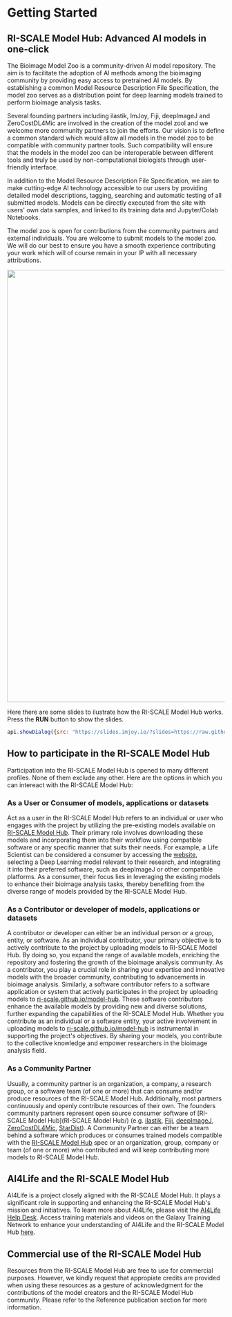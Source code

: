 # Getting Started

## RI-SCALE Model Hub: Advanced AI models in one-click
The Bioimage Model Zoo is a community-driven AI model repository. The aim is to facilitate the adoption of AI methods among the bioimaging community by providing easy access to pretrained AI models. By establishing a common Model Resource Description File Specification, the model zoo serves as a distribution point for deep learning models trained to perform bioimage analysis tasks.

Several founding partners including ilastik, ImJoy, Fiji, deepImageJ and ZeroCostDL4Mic are involved in the creation of the model zool and we welcome more community partners to join the efforts. Our vision is to define a common standard which would allow all models in the model zoo to be compatible with community partner tools. Such compatibility will ensure that the models in the model zoo can be interoperable between different tools and truly be used by non-computational biologists through user-friendly interface. 

In addition to the Model Resource Description File Specification, we aim to make cutting-edge AI technology accessible to our users by providing detailed model descriptions, tagging, searching and automatic testing of all submitted models. Models can be directly executed from the site with users' own data samples, and linked to its training data and Jupyter/Colab Notebooks.

The model zoo is open for contributions from the community partners and external individuals. You are welcome to submit models to the model zoo. We will do our best to ensure you have a smooth experience contributing your work which will of course remain in your IP with all necessary attributions. 

<img src="./getting_started/bioimage_description.png" align="center" width="1000"/>

Here there are some slides to ilustrate how the RI-SCALE Model Hub works. Press the **RUN** button to show the slides.
<!-- ImJoyPlugin: {"type": "web-worker"} -->
```js
api.showDialog({src: "https://slides.imjoy.io/?slides=https://raw.githubusercontent.com/esgomezm/bioimage.io/main/docs/user_guide/welcome_slides.md"})
```

## How to participate in the RI-SCALE Model Hub
Participation into the RI-SCALE Model Hub is opened to many different profiles. None of them exclude any other. Here are the options in which you can intereact with the RI-SCALE Model Hub:

### As a User or Consumer of models, applications or datasets
Act as a user in the RI-SCALE Model Hub refers to an individual or user who engages with the project by utilizing the pre-existing models available on [RI-SCALE Model Hub](http://ri-scale.github.io/model-hub/). Their primary role involves downloading these models and incorporating them into their workflow using compatible software or any specific manner that suits their needs. For example, a Life Scientist can be considered a consumer by accessing the [website](http://ri-scale.github.io/model-hub), selecting a Deep Learning model relevant to their research, and integrating it into their preferred software, such as deepImageJ or other compatible platforms. As a consumer, their focus lies in leveraging the existing models to enhance their bioimage analysis tasks, thereby benefiting from the diverse range of models provided by the RI-SCALE Model Hub.

### As a Contributor or developer of models, applications or datasets
A contributor or developer can either be an individual person or a group, entity, or software. As an individual contributor, your primary objective is to actively contribute to the project by uploading models to RI-SCALE Model Hub. By doing so, you expand the range of available models, enriching the repository and fostering the growth of the bioimage analysis community. As a contributor, you play a crucial role in sharing your expertise and innovative models with the broader community, contributing to advancements in bioimage analysis. Similarly, a software contributor refers to a software application or system that actively participates in the project by uploading models to [ri-scale.github.io/model-hub](http://ri-scale.github.io/model-hub). These software contributors enhance the available models by providing new and diverse solutions, further expanding the capabilities of the RI-SCALE Model Hub. Whether you contribute as an individual or a software entity, your active involvement in uploading models to [ri-scale.github.io/model-hub](http://ri-scale.github.io/model-hub) is instrumental in supporting the project's objectives. By sharing your models, you contribute to the collective knowledge and empower researchers in the bioimage analysis field.

### As a Community Partner
Usually, a community partner is an organization, a company, a research group, or a software team (of one or more) that can consume and/or produce resources of the RI-SCALE Model Hub. Additionally, most partners continuously and openly contribute resources of their own. The founders community partners represent open source consumer software of [RI-SCALE Model Hub](RI-SCALE Model Hub/) (e.g. [ilastik](https://www.ilastik.org), [Fiji](https://imagej.net/software/fiji/), [deepImageJ](https://deepimagej.github.io), [ZeroCostDL4Mic](https://github.com/HenriquesLab/ZeroCostDL4Mic), [StarDist](https://github.com/stardist/stardist)). A Community Partner can either be a team behind a software which produces or consumes trained models compatible with the [RI-SCALE Model Hub](http://ri-scale.github.io/model-hub/) spec or an organization, group, company or team (of one or more) who contributed and will keep contributing more models to RI-SCALE Model Hub.

## AI4Life and the RI-SCALE Model Hub
AI4Life is a project closely aligned with the RI-SCALE Model Hub. It plays a significant role in supporting and enhancing the RI-SCALE Model Hub's mission and initiatives.
To learn more about AI4Life, please visit the [AI4Life Help Desk](https://ai4life.eurobioimaging.eu/help/).
Access training materials and videos on the Galaxy Training Network to enhance your understanding of AI4Life and the RI-SCALE Model Hub [here](https://training.galaxyproject.org/training-material/topics/ai4life/).

## Commercial use of the RI-SCALE Model Hub
Resources from the RI-SCALE Model Hub are free to use for commercial purposes. However, we kindly request that appropiate credits are provided when using these resources as a gesture of acknowledgment for the contributions of the model creators and the RI-SCALE Model Hub community. Please refer to the Reference publication section for more information.